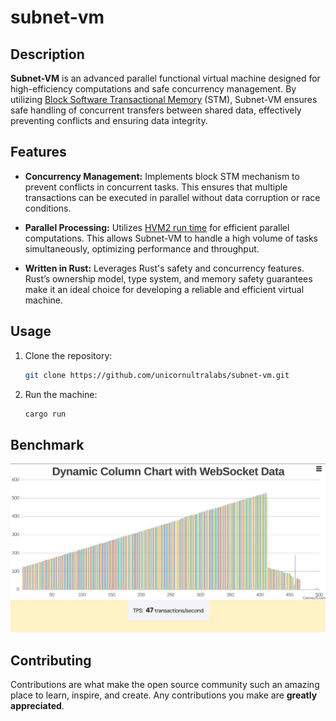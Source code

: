 # subnet-vm


## Description

**Subnet-VM** is an advanced parallel functional virtual machine designed for high-efficiency computations and safe concurrency management. By utilizing [Block Software Transactional Memory](https://en.wikipedia.org/wiki/Software_transactional_memory) (STM), Subnet-VM ensures safe handling of concurrent transfers between shared data, effectively preventing conflicts and ensuring data integrity.


## Features
- **Concurrency Management:** Implements block STM mechanism to prevent conflicts in concurrent tasks. This ensures that multiple transactions can be executed in parallel without data corruption or race conditions.

- **Parallel Processing:** Utilizes [HVM2 run time](https://github.com/higherorderco/hvm) for efficient parallel computations. This allows Subnet-VM to handle a high volume of tasks simultaneously, optimizing performance and throughput.

- **Written in Rust:** Leverages Rust's safety and concurrency features. Rust’s ownership model, type system, and memory safety guarantees make it an ideal choice for developing a reliable and efficient virtual machine.



## Usage
1. Clone the repository:
   ```sh
   git clone https://github.com/unicornultralabs/subnet-vm.git
   ```

2. Run the machine:
   ```sh
   cargo run
   ```


## Benchmark

![result](telegram-cloud-photo-size-5-6271312784226631130-y.jpg)


## Contributing
Contributions are what make the open source community such an amazing place to learn, inspire, and create. Any contributions you make are **greatly appreciated**.
